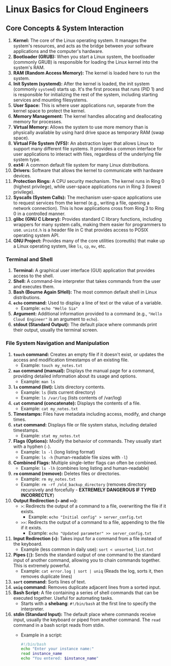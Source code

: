 # Linux Basics for Cloud Engineers

## Core Concepts & System Interaction

1. **Kernel:** The core of the Linux operating system. It manages the system's resources, and acts as the bridge between your software applications and the computer's hardware.
2. **Bootloader (GRUB):** When you start a Linux system, the bootloader (commonly GRUB) is responsible for loading the Linux kernel into the system's RAM.
3. **RAM (Random Access Memory):** The kernel is loaded here to run the system.
4. **Init System (systemd):** After the kernel is loaded, the init system (commonly `systemd`) starts up. It's the first process that runs (PID 1) and is responsible for initializing the rest of the system, including starting services and mounting filesystems.
5. **User Space:** This is where user applications run, separate from the kernel space to protect the kernel.
6. **Memory Management:** The kernel handles allocating and deallocating memory for processes.
7. **Virtual Memory:** Allows the system to use more memory than is physically available by using hard drive space as temporary RAM (swap space).
8. **Virtual File System (VFS):** An abstraction layer that allows Linux to support many different file systems. It provides a common interface for user applications to interact with files, regardless of the underlying file system type.
9. **ext4:** A common default file system for many Linux distributions.
10. **Drivers:** Software that allows the kernel to communicate with hardware devices.
11. **Protection Rings:** A CPU security mechanism. The kernel runs in Ring 0 (highest privilege), while user-space applications run in Ring 3 (lowest privilege).
12. **Syscalls (System Calls):** The mechanism user-space applications use to request services from the kernel (e.g., writing a file, opening a network connection). This is how applications cross from Ring 3 to Ring 0 in a controlled manner.
13. **glibc (GNU C Library):** Provides standard C library functions, including wrappers for many system calls, making them easier for programmers to use. `unistd.h` is a header file in C that provides access to POSIX operating system API.
14. **GNU Project:** Provides many of the core utilities (coreutils) that make up a Linux operating system, like `ls`, `cp`, `mv`, etc.

### Terminal and Shell

1. **Terminal:** A graphical user interface (GUI) application that provides access to the shell.
2. **Shell:** A command-line interpreter that takes commands from the user and executes them.
3. **Bash (Bourne Again SHell):** The most common default shell in Linux distributions.
4. **`echo` command:** Used to display a line of text or the value of a variable.
    * Example: `echo "Hello Sia"`
5. **Argument:** Additional information provided to a command (e.g., `"Hello Cloud Engineer"` is an argument to `echo`).
6. **stdout (Standard Output):** The default place where commands print their output, usually the terminal screen.

### File System Navigation and Manipulation

1. **`touch` command:** Creates an empty file if it doesn't exist, or updates the access and modification timestamps of an existing file.
    * Example: `touch my_notes.txt`
2. **`man` command (manual):** Displays the manual page for a command, providing detailed information about its usage and options.
    * Example: `man ls`
3. **`ls` command (list):** Lists directory contents.
    * Example: `ls` (lists current directory)
    * Example: `ls /var/log` (lists contents of /var/log)
4. **`cat` command (concatenate):** Displays the contents of a file.
    * Example: `cat my_notes.txt`
5. **Timestamps:** Files have metadata including access, modify, and change times.
6. **`stat` command:** Displays file or file system status, including detailed timestamps.
    * Example: `stat my_notes.txt`
7. **Flags (Options):** Modify the behavior of commands. They usually start with a hyphen (`-`).
    * Example: `ls -l` (long listing format)
    * Example: `ls -h` (human-readable file sizes with `-l`)
8. **Combined Flags:** Multiple single-letter flags can often be combined.
    * Example: `ls -lh` (combines long listing and human-readable)
9. **`rm` command (remove):** Deletes files or directories.
    * Example: `rm my_notes.txt`
    * Example: `rm -rf /old_backup_directory` (removes directory recursively and forcefully - **EXTREMELY DANGEROUS IF TYPED INCORRECTLY**)
10. **Output Redirection (`>` and `>>`):**
    * `>`: Redirects the output of a command to a file, overwriting the file if it exists.
        * Example: `echo "Initial config" > server_config.txt`
    * `>>`: Redirects the output of a command to a file, appending to the file if it exists.
        * Example: `echo "Updated parameter" >> server_config.txt`
11. **Input Redirection (`<`):** Takes input for a command from a file instead of the keyboard.
    * Example (less common in daily use): `sort < unsorted_list.txt`
12. **Pipes (`|`):** Sends the standard output of one command to the standard input of another command, allowing you to chain commands together. This is extremely powerful.
    * Example: `cat error.log | sort | uniq` (Reads the log, sorts it, then removes duplicate lines)
13. **`sort` command:** Sorts lines of text.
14. **`uniq` command:** Removes duplicate adjacent lines from a sorted input.
15. **Bash Script:** A file containing a series of shell commands that can be executed together. Useful for automating tasks.
    * Starts with a **shebang**: `#!/bin/bash` at the first line to specify the interpreter.
16. **stdin (Standard Input):** The default place where commands receive input, usually the keyboard or piped from another command. The `read` command in a bash script reads from stdin.
    * Example in a script:

        ```bash
        #!/bin/bash
        echo "Enter your instance name:"
        read instance_name
        echo "You entered: $instance_name"
        ```
